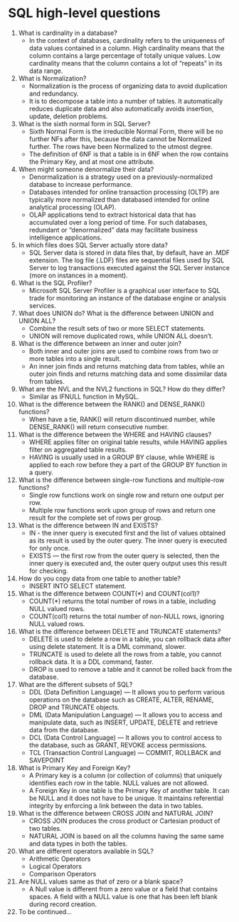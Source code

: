 # SQL high-level questions 

1.	What is cardinality in a database? 
    - In the context of databases, cardinality refers to the uniqueness of data values contained in a column. High cardinality means that the column contains a large percentage of totally unique values. Low cardinality means that the column contains a lot of “repeats” in its data range.  
2.	What is Normalization?
    - Normalization is the process of organizing data to avoid duplication and redundancy. 
    - It is to decompose a table into a number of tables. It automatically reduces duplicate data and also automatically avoids insertion, update, deletion problems. 
3.	What is the sixth normal form in SQL Server? 
    - Sixth Normal Form is the irreducible Normal Form, there will be no further NFs after this, because the data cannot be Normalized further. The rows have been Normalized to the utmost degree. 
    - The definition of 6NF is that a table is in 6NF when the row contains the Primary Key, and at most one attribute. 
4.	When might someone denormalize their data?
    - Denormalization is a strategy used on a previously-normalized database to increase performance. 
    - Databases intended for online transaction processing (OLTP) are typically more normalized than databased intended for online analytical processing (OLAP). 
    - OLAP applications tend to extract historical data that has accumulated over a long period of time. For such databases, redundant or “denormalized” data may facilitate business intelligence applications. 
5.	In which files does SQL Server actually store data?
    - SQL Server data is stored in data files that, by default, have an .MDF extension. The log file (.LDF) files are sequential files used by SQL Server to log transactions executed against the SQL Server instance (more on instances in a moment). 
6.	What is the SQL Profiler?
    - Microsoft SQL Server Profiler is a graphical user interface to SQL trade for monitoring an instance of the database engine or analysis services. 
7.	What does UNION do? What is the difference between UNION and UNION ALL?
    - Combine the result sets of two or more SELECT statements. 
    - UNION will remove duplicated rows, while UNION ALL doesn’t.  
8.	What is the difference between an inner and outer join? 
    - Both inner and outer joins are used to combine rows from two or more tables into a single result. 
    - An inner join finds and returns matching data from tables, while an outer join finds and returns matching data and some dissimilar data from tables. 
9.	What are the NVL and the NVL2 functions in SQL? How do they differ?
    - Similar as IFNULL function in MySQL. 
10.	What is the difference between the RANK() and DENSE_RANK() functions?
    - When have a tie, RANK() will return discontinued number, while DENSE_RANK() will return consecutive number. 
11.	What is the difference between the WHERE and HAVING clauses?
    - WHERE applies filter on original table results, while HAVING applies filter on aggregated table results. 
    - HAVING is usually used in a GROUP BY clause, while WHERE is applied to each row before they a part of the GROUP BY function in a query. 
12.	What is the difference between single-row functions and multiple-row functions?
    - Single row functions work on single row and return one output per row. 
    - Multiple row functions work upon group of rows and return one result for the complete set of rows per group. 
13.	What is the difference between IN and EXISTS? 
    - IN - the inner query is executed first and the list of values obtained as its result is used by the outer query. The inner query is executed for only once. 
    - EXISTS — the first row from the outer query is selected, then the inner query is executed and, the outer query output uses this result for checking. 
14.	How do you copy data from one table to another table?
    - INSERT INTO SELECT statement. 
15.	What is the difference between COUNT(*) and COUNT(col1)? 
    - COUNT(*) returns the total number of rows in a table, including NULL valued rows. 
    - COUNT(col1) returns the total number of non-NULL rows, ignoring NULL valued rows. 
16.	What is the difference between DELETE and TRUNCATE statements? 
    - DELETE is used to delete a row in a table, you can rollback data after using delete statement. It is a DML command, slower. 
    - TRUNCATE is used to delete all the rows from a table, you cannot rollback data. It is a DDL command, faster. 
    - DROP is used to remove a table and it cannot be rolled back from the database. 
17.	What are the different subsets of SQL?
    - DDL (Data Definition Language) — It allows you to perform various operations on the database such as CREATE, ALTER, RENAME, DROP and TRUNCATE objects. 
    - DML (Data Manipulation Language) — It allows you to access and manipulate data, such as INSERT, UPDATE, DELETE and retrieve data from the database. 
    - DCL (Data Control Language) — It allows you to control access to the database, such as GRANT, REVOKE access permissions. 
    - TCL (Transaction Control Language) — COMMIT, ROLLBACK and SAVEPOINT
18.	What is Primary Key and Foreign Key?
    - A Primary key is a column (or collection of columns) that uniquely identifies each row in the table. NULL values are not allowed. 
    - A Foreign Key in one table is the Primary Key of another table. It can be NULL and it does not have to be unique. It maintains referential integrity by enforcing a link between the data in two tables. 
19.	What is the difference between CROSS JOIN and NATURAL JOIN?
    - CROSS JOIN produces the cross product or Cartesian product of two tables. 
    - NATURAL JOIN is based on all the columns having the same same and data types in both the tables. 
20.	What are different operators available in SQL?
    - Arithmetic Operators
    - Logical Operators
    - Comparison Operators 
21.	Are NULL values same as that of zero or a blank space? 
    - A Null value is different from a zero value or a field that contains spaces. A field with a NULL value is one that has been left blank during record creation. 
22.	To be continued… 
